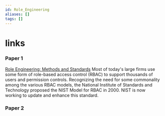 ```yaml
---
id: Role_Engineering
aliases: []
tags: []
---
```



# links
### Paper 1
[Role Engineering: Methods and Standards](https://ieeexplore.ieee.org/abstract/document/6096595)
Most of today's large firms use some form of role-based access control (RBAC) to support thousands of users and permission controls.
Recognizing the need for some commonality among the various RBAC models, the National Institute of Standards and Technology proposed the NIST Model for RBAC in 2000.
NIST is now working to update and enhance this standard.

### Paper 2

